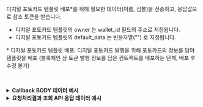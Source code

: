 디지털 포토카드 템플릿 배포*를 위해 필요한 데이터(이름, 심볼)을 전송하고, 응답값으로 참조 토큰을 받습니다.
- 디지털 포토카드 템플릿의 owner 는 wallet_id 필드의 주소로 지정됩니다.
- 디지털 포토카드 템플릿의 default_data 는 빈문자열("") 로 지정됩니다.

\* 디지털 포토카드 템플릿 배포: 디지털 포토카드 발행을 위해 포토카드의 정보를 담아 템플릿을 배포 (블록체인 상 토큰 발행 정보를 담은 컨트랙트를 배포하는 단계, 배포 후 수정 불가)
<p><br/></p>

<details>
  <summary><b>Callback BODY 데이터 예시</b></summary>

  ```plaintext
  # contract_id 필드는 배포된 NFT 컨트랙트의 식별자이며 컨트랙트를 사용하는 API에서 필요합니다. 
  {
      “request_id”: “21c6c1c4-ca95-4144-9bc3-0d44456d3243”,
      “status”: “SUCCESS”,
      “reason”: “”,
      “results”: {
            "contract": {
                “contract_id”: “93462407-7410-44f3-bbb4-648f1d732fa0”,
                "network_chain_id": 11,
                "contract_address": "0x379A77AD8c89b5d1366e77D1f3a168706A9e287e",
                "owner_address": "0x579A77AD8c89b5d1366e77D1f3a168706A9e287e",
                "name": "WEB2X NFT",
                "symbol": "W2NFT",
                "is_burnable": true,
                “ids” : [1, 2, 3, 4]
            },
            “transaction_hash”: “0xbd0c8192a39a70525e4b243f67d31c9656bb…”
      }
  }
  ```
</details>

<details>
  <summary><b>요청처리결과 조회 API 응답 데이터 예시</b></summary>

  ```plaintext
  # contract_id 필드는 배포된 NFT 컨트랙트의 식별자이며 컨트랙트를 사용하는 API에서 필요합니다. 
  {
      “code”: “20000”,
      “message”: “SUCCESS”,
      “request_id”: “21c6c1c4-ca95-4144-9bc3-0d44456d3243”,
      “results”: {
            "contract": {
                “contract_id”: “93462407-7410-44f3-bbb4-648f1d732fa0”,
                "network_chain_id": 11,
                "contract_address": "0x379A77AD8c89b5d1366e77D1f3a168706A9e287e",
                "owner_address": "0x579A77AD8c89b5d1366e77D1f3a168706A9e287e",
                "name": "WEB2X NFT",
                "symbol": "W2NFT",
                "is_burnable": true,
                “ids” : [1, 2, 3, 4]
            },
            “transaction_hash”: “0xbd0c8192a39a70525e4b243f67d31c9656bb…”
            “requested_at”: “2024-04-19T02:16:44.53415005Z”,
            “finished_at”: “2024-04-19T02:16:44.53415005Z”
      }
  }          
  ```
</details>

